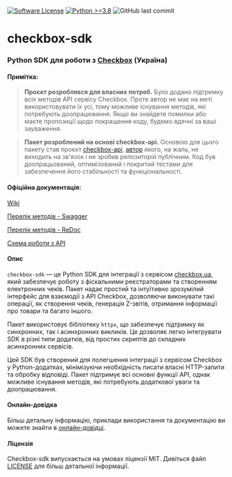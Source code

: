 [![Software License](https://img.shields.io/badge/license-MIT-brightgreen.svg?style=flat-square)](LICENSE)
[![Python >=3.8](https://img.shields.io/badge/python-%3E%3D3.8-orange.svg?style=flat-square)](https://github.com/dismine/checkbox-sdk)
![GitHub last commit](https://img.shields.io/github/last-commit/dismine/checkbox-sdk)

# checkbox-sdk

### Python SDK для роботи з [Checkbox](https://checkbox.ua) (Україна)

#### Примітка:

> **Проєкт розроблявся для власних потреб.** Було додано підтримку всіх методів API сервісу Checkbox.
> Проте автор не має на меті використовувати їх усі, тому можливе існування методів, які потребують доопрацювання. Якщо
> ви знайдете помилки або маєте пропозиції щодо покращення коду, будемо вдячні за ваші зауваження.

> **Пакет розроблений на основі checkbox-api.** Основою для цього пакету став
> проєкт [checkbox-api](https://pypi.org/project/checkbox-api/), [автор](mailto:oleksandr.onufriichuk@itvaan.com.ua)
> якого, на жаль,
> не виходить на зв'язок і не зробив репозиторій публічним. Код був доопрацьований, оптимізований і покритий тестами для
> забезпечення його стабільності та функціональності.

#### Офіційна документація:

[Wiki](https://wiki.checkbox.ua/uk/api)

[Перелік методів - Swagger](https://api.checkbox.in.ua/api/redoc)

[Перелік методів - ReDoc](https://api.checkbox.in.ua/api/docs)

[Схема роботи з API](https://viewer.diagrams.net/?tags=%7B%7D&highlight=0000ff&edit=_blank&layers=1&nav=1&title=api_scheme_hard.drawio#Uhttps%3A%2F%2Fdrive.google.com%2Fuc%3Fid%3D1A_blv999c_-y2yUgPYMddYgfmpCNLE9T%26export%3Ddownload#%7B%22pageId%22%3A%227vV8fLOgreDzO-oaf-Jf%22%7D)

#### Опис

`checkbox-sdk` — це Python SDK для інтеграції з сервісом [checkbox.ua](https://checkbox.ua), який забезпечує
роботу з фіскальними реєстраторами та створенням електронних чеків. Пакет надає простий та інтуїтивно зрозумілий
інтерфейс для взаємодії з API Checkbox, дозволяючи виконувати такі операції, як створення чеків, генерація Z-звітів,
отримання інформації про товари та багато іншого.

Пакет використовує бібліотеку `httpx`, що забезпечує підтримку як синхронних, так і асинхронних викликів. Це дозволяє
легко інтегрувати SDK в різні типи додатків, від простих скриптів до складних асинхронних сервісів.

Цей SDK був створений для полегшення інтеграції з сервісом Checkbox у Python-додатках, мінімізуючи необхідність писати
власні HTTP-запити та обробку відповіді. Пакет підтримує всі основні функції API, однак можливе існування методів, які
потребують додаткової уваги та доопрацювання.

#### Онлайн-довідка

Більш детальну інформацію, приклади використання та документацію ви можете знайти
в [онлайн-довідці](https://checkbox-sdk.readthedocs.io).

#### Ліцензія

Checkbox-sdk випускається на умовах ліцензії MIT. Дивіться
файл [LICENSE](https://github.com/dismine/checkbox-sdk/blob/main/LICENSE) для більш детальної інформації.